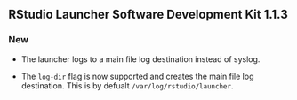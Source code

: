 RStudio Launcher Software Development Kit 1.1.3
--------------------------------------------------------------------------------------------

### New
* The launcher logs to a main file log destination instead of syslog.
  
* The `log-dir` flag is now supported and creates the main file log destination.
  This is by defualt `/var/log/rstudio/launcher`.
